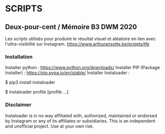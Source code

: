 # SCRIPTS 
## Deux-pour-cent / Mémoire B3 DWM 2020

Les scripts utilisés pour produire le résultat visuel et aléatoire en lien avec l'ultra-visibilité sur Instagram.
https://www.arthuransotte.be/projets/tfe

### Installation

Installer python : https://www.python.org/downloads/
Installer PIP (Package Installer) : https://pip.pypa.io/en/stable/
Installer Instaloader : 

$ pip3 install instaloader

$ instaloader profile [profile ...]

### Disclaimer
Instaloader is in no way affiliated with, authorized, maintained or endorsed by Instagram or any of its affiliates or subsidiaries. This is an independent and unofficial project. Use at your own risk.
